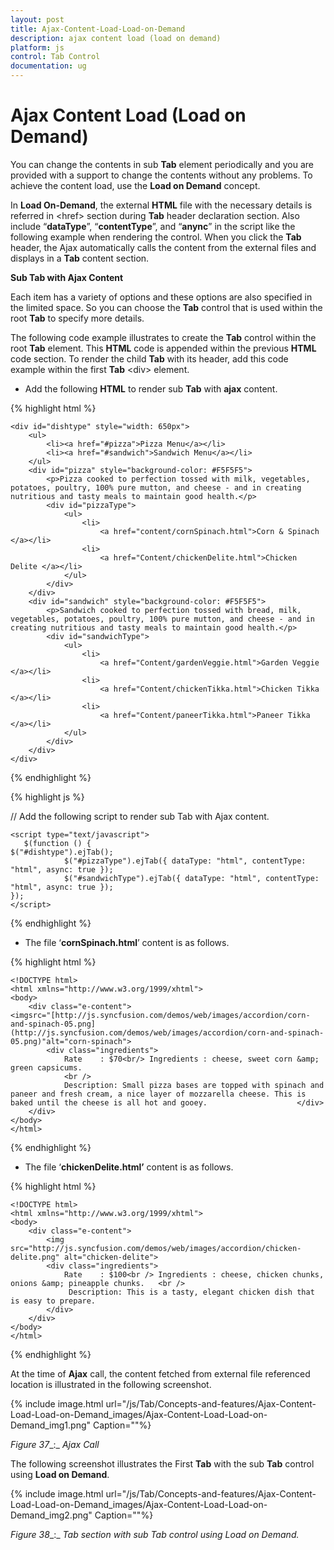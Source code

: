 ```yaml
---
layout: post
title: Ajax-Content-Load-Load-on-Demand
description: ajax content load (load on demand)
platform: js
control: Tab Control
documentation: ug
---
```


# Ajax Content Load (Load on Demand)

You can change the contents in sub **Tab** element periodically and you are provided with a support to change the contents without any problems. To achieve the content load, use the **Load on Demand** concept.

In **Load On-Demand**, the external **HTML** file with the necessary details is referred in &lt;href&gt; section during **Tab** header declaration section. Also include “**dataType**”, “**contentType**”, and “**anync**” in the script like the following example when rendering the control. When you click the **Tab** header, the Ajax automatically calls the content from the external files and displays in a **Tab** content section. 

**Sub Tab with Ajax Content**

Each item has a variety of options and these options are also specified in the limited space. So you can choose the **Tab** control that is used within the root **Tab** to specify more details.

The following code example illustrates to create the **Tab** control within the root **Tab** element. This **HTML** code is appended within the previous **HTML** code section. To render the child **Tab** with its header, add this code example within the first **Tab** &lt;div&gt; element. 

* Add the following **HTML** to render sub **Tab** with **ajax** content.

{% highlight html %}


    <div id="dishtype" style="width: 650px">
        <ul>
            <li><a href="#pizza">Pizza Menu</a></li>
            <li><a href="#sandwich">Sandwich Menu</a></li>
        </ul>
        <div id="pizza" style="background-color: #F5F5F5">
            <p>Pizza cooked to perfection tossed with milk, vegetables, potatoes, poultry, 100% pure mutton, and cheese - and in creating nutritious and tasty meals to maintain good health.</p>
            <div id="pizzaType">
                <ul>
                    <li>
                        <a href="content/cornSpinach.html">Corn & Spinach </a></li>
                    <li>
                        <a href="Content/chickenDelite.html">Chicken Delite </a></li>
                </ul>
            </div>
        </div>
        <div id="sandwich" style="background-color: #F5F5F5">
            <p>Sandwich cooked to perfection tossed with bread, milk, vegetables, potatoes, poultry, 100% pure mutton, and cheese - and in creating nutritious and tasty meals to maintain good health.</p>
            <div id="sandwichType">
                <ul>
                    <li>
                        <a href="Content/gardenVeggie.html">Garden Veggie </a></li>
                    <li>
                        <a href="Content/chickenTikka.html">Chicken Tikka </a></li>
                    <li>
                        <a href="Content/paneerTikka.html">Paneer Tikka </a></li>
                </ul>
            </div>
        </div>
    </div>


{% endhighlight %}


{% highlight js %}


// Add the following script to render sub Tab with Ajax content.

    <script type="text/javascript">
       $(function () {        
    $("#dishtype").ejTab();            
                $("#pizzaType").ejTab({ dataType: "html", contentType: "html", async: true });
                $("#sandwichType").ejTab({ dataType: "html", contentType: "html", async: true }); 
    });         
    </script> 


{% endhighlight %}


*   The file ‘**cornSpinach.html**’ content is as follows. 

{% highlight html %}


    <!DOCTYPE html>
    <html xmlns="http://www.w3.org/1999/xhtml">
    <body>
        <div class="e-content">
    <imgsrc="[http://js.syncfusion.com/demos/web/images/accordion/corn-and-spinach-05.png](http://js.syncfusion.com/demos/web/images/accordion/corn-and-spinach-05.png)"alt="corn-spinach">
            <div class="ingredients">
                Rate    : $70<br/> Ingredients : cheese, sweet corn &amp; green capsicums.
                <br />
                Description: Small pizza bases are topped with spinach and paneer and fresh cream, a nice layer of mozzarella cheese. This is baked until the cheese is all hot and gooey.                    </div>
        </div>   
    </body>
    </html>

{% endhighlight %}



* The file ‘**chickenDelite.html’** content is as follows.

{% highlight html %}


    <!DOCTYPE html>
    <html xmlns="http://www.w3.org/1999/xhtml">
    <body>
        <div class="e-content">
            <img src="http://js.syncfusion.com/demos/web/images/accordion/chicken-delite.png" alt="chicken-delite">
            <div class="ingredients">
                Rate    : $100<br /> Ingredients : cheese, chicken chunks, onions &amp; pineapple chunks.   <br /> 
                 Description: This is a tasty, elegant chicken dish that is easy to prepare.
            </div>
        </div>
    </body>
    </html>


{% endhighlight %}



At the time of **Ajax** call, the content fetched from external file referenced location is illustrated in the following screenshot. 



{% include image.html url="/js/Tab/Concepts-and-features/Ajax-Content-Load-Load-on-Demand_images/Ajax-Content-Load-Load-on-Demand_img1.png" Caption=""%}

_Figure_ _37__:_ _Ajax Call_



The following screenshot illustrates the First **Tab** with the sub **Tab** control using **Load on Demand**. 

{% include image.html url="/js/Tab/Concepts-and-features/Ajax-Content-Load-Load-on-Demand_images/Ajax-Content-Load-Load-on-Demand_img2.png" Caption=""%}

_Figure_ _38__:_ _Tab section with sub Tab control using Load on Demand._

